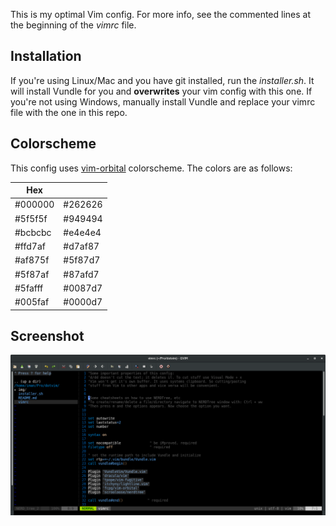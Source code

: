 This is my optimal Vim config. For more info, see the commented lines at the beginning of the *vimrc* file.
## Installation
If you're using Linux/Mac and you have git installed, run the *installer.sh*. It will install Vundle for you and **overwrites** your vim config with this one. If you're not using Windows, manually install Vundle and replace your vimrc file with the one in this repo.

## Colorscheme
This config uses [vim-orbital](github.com/fcpg/vim-orbital) colorscheme. The colors are as follows:

|Hex||
|-------|--------|
|#000000|#262626|
|#5f5f5f|#949494|
|#bcbcbc|#e4e4e4|
|#ffd7af|#d7af87|
|#af875f|#5f87d7|
|#5f87af|#87afd7|
|#5fafff|#0087d7|
|#005faf|#0000d7|

## Screenshot

![](img/screenshot1.png?raw=true)
